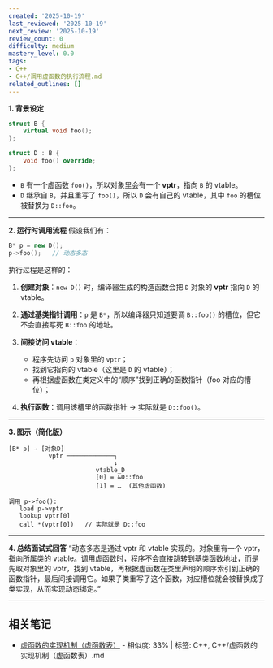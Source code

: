 ```yaml
---
created: '2025-10-19'
last_reviewed: '2025-10-19'
next_review: '2025-10-19'
review_count: 0
difficulty: medium
mastery_level: 0.0
tags:
- C++
- C++/调用虚函数的执行流程.md
related_outlines: []
---
```



**1. 背景设定**

```cpp
struct B {
    virtual void foo();
};

struct D : B {
    void foo() override;
};
```

* `B` 有一个虚函数 `foo()`，所以对象里会有一个 **vptr**，指向 `B` 的 vtable。
* `D` 继承自 `B`，并且重写了 `foo()`，所以 `D` 会有自己的 vtable，其中 `foo` 的槽位被替换为 `D::foo`。

---

**2. 运行时调用流程**
假设我们有：

```cpp
B* p = new D();
p->foo();   // 动态多态
```

执行过程是这样的：

1. **创建对象**：`new D()` 时，编译器生成的构造函数会把 `D` 对象的 **vptr** 指向 `D` 的 vtable。
2. **通过基类指针调用**：`p` 是 `B*`，所以编译器只知道要调 `B::foo()` 的槽位，但它不会直接写死 `B::foo` 的地址。
3. **间接访问 vtable**：

   * 程序先访问 `p` 对象里的 `vptr`；
   * 找到它指向的 vtable（这里是 `D` 的 vtable）；
   * 再根据虚函数在类定义中的“顺序”找到正确的函数指针（foo 对应的槽位）；
4. **执行函数**：调用该槽里的函数指针 → 实际就是 `D::foo()`。

---

**3. 图示（简化版）**

```
[B* p] → [对象D]
           vptr ─────────────┐
                             ↓
                        vtable_D
                        [0] = &D::foo
                        [1] = …  (其他虚函数)

调用 p->foo():
   load p->vptr
   lookup vptr[0]
   call *(vptr[0])   // 实际就是 D::foo
```

---

**4. 总结面试式回答**
“动态多态是通过 vptr 和 vtable 实现的。对象里有一个 vptr，指向所属类的 vtable。调用虚函数时，程序不会直接跳转到基类函数地址，而是先取对象里的 vptr，找到 vtable，再根据虚函数在类里声明的顺序索引到正确的函数指针，最后间接调用它。如果子类重写了这个函数，对应槽位就会被替换成子类实现，从而实现动态绑定。”

---

## 相关笔记
<!-- 自动生成 -->

- [虚函数的实现机制（虚函数表）](notes/C++/虚函数的实现机制（虚函数表）.md) - 相似度: 33% | 标签: C++, C++/虚函数的实现机制（虚函数表）.md

